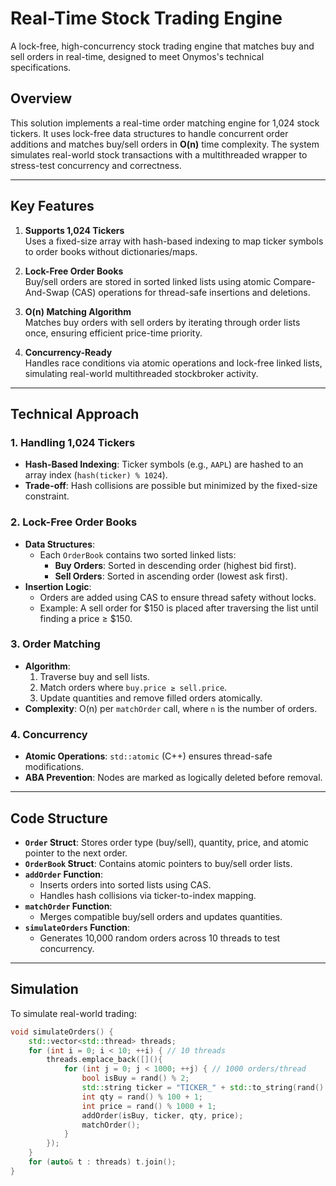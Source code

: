 # Real-Time Stock Trading Engine

A lock-free, high-concurrency stock trading engine that matches buy and sell orders in real-time, designed to meet Onymos's technical specifications.

## Overview
This solution implements a real-time order matching engine for 1,024 stock tickers. It uses lock-free data structures to handle concurrent order additions and matches buy/sell orders in **O(n)** time complexity. The system simulates real-world stock transactions with a multithreaded wrapper to stress-test concurrency and correctness.

---

## Key Features
1. **Supports 1,024 Tickers**  
   Uses a fixed-size array with hash-based indexing to map ticker symbols to order books without dictionaries/maps.

2. **Lock-Free Order Books**  
   Buy/sell orders are stored in sorted linked lists using atomic Compare-And-Swap (CAS) operations for thread-safe insertions and deletions.

3. **O(n) Matching Algorithm**  
   Matches buy orders with sell orders by iterating through order lists once, ensuring efficient price-time priority.

4. **Concurrency-Ready**  
   Handles race conditions via atomic operations and lock-free linked lists, simulating real-world multithreaded stockbroker activity.

---

## Technical Approach
### 1. Handling 1,024 Tickers
- **Hash-Based Indexing**: Ticker symbols (e.g., `AAPL`) are hashed to an array index (`hash(ticker) % 1024`).  
- **Trade-off**: Hash collisions are possible but minimized by the fixed-size constraint.

### 2. Lock-Free Order Books
- **Data Structures**:  
  - Each `OrderBook` contains two sorted linked lists:  
    - **Buy Orders**: Sorted in descending order (highest bid first).  
    - **Sell Orders**: Sorted in ascending order (lowest ask first).  
- **Insertion Logic**:  
  - Orders are added using CAS to ensure thread safety without locks.  
  - Example: A sell order for $150 is placed after traversing the list until finding a price ≥ $150.

### 3. Order Matching
- **Algorithm**:  
  1. Traverse buy and sell lists.  
  2. Match orders where `buy.price ≥ sell.price`.  
  3. Update quantities and remove filled orders atomically.  
- **Complexity**: O(n) per `matchOrder` call, where `n` is the number of orders.

### 4. Concurrency
- **Atomic Operations**: `std::atomic` (C++) ensures thread-safe modifications.  
- **ABA Prevention**: Nodes are marked as logically deleted before removal.  

---

## Code Structure
- **`Order` Struct**: Stores order type (buy/sell), quantity, price, and atomic pointer to the next order.  
- **`OrderBook` Struct**: Contains atomic pointers to buy/sell order lists.  
- **`addOrder` Function**:  
  - Inserts orders into sorted lists using CAS.  
  - Handles hash collisions via ticker-to-index mapping.  
- **`matchOrder` Function**:  
  - Merges compatible buy/sell orders and updates quantities.  
- **`simulateOrders` Function**:  
  - Generates 10,000 random orders across 10 threads to test concurrency.  

---

## Simulation
To simulate real-world trading:
```cpp
void simulateOrders() {
    std::vector<std::thread> threads;
    for (int i = 0; i < 10; ++i) { // 10 threads
        threads.emplace_back([](){
            for (int j = 0; j < 1000; ++j) { // 1000 orders/thread
                bool isBuy = rand() % 2;
                std::string ticker = "TICKER_" + std::to_string(rand() % NUM_TICKERS);
                int qty = rand() % 100 + 1;
                int price = rand() % 1000 + 1;
                addOrder(isBuy, ticker, qty, price);
                matchOrder();
            }
        });
    }
    for (auto& t : threads) t.join();
}
